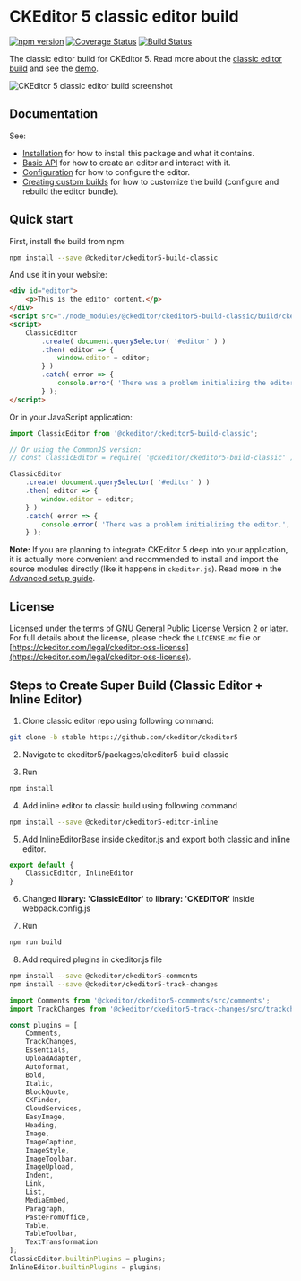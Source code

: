 CKEditor 5 classic editor build
========================================

[![npm version](https://badge.fury.io/js/%40ckeditor%2Fckeditor5-build-classic.svg)](https://www.npmjs.com/package/@ckeditor/ckeditor5-build-classic)
[![Coverage Status](https://coveralls.io/repos/github/ckeditor/ckeditor5/badge.svg?branch=master)](https://coveralls.io/github/ckeditor/ckeditor5?branch=master)
[![Build Status](https://travis-ci.com/ckeditor/ckeditor5.svg?branch=master)](https://travis-ci.com/ckeditor/ckeditor5)

The classic editor build for CKEditor 5. Read more about the [classic editor build](https://ckeditor.com/docs/ckeditor5/latest/installation/advanced/alternative-setups/predefined-builds.html#classic-editor) and see the [demo](https://ckeditor.com/docs/ckeditor5/latest/examples/builds/classic-editor.html).

![CKEditor 5 classic editor build screenshot](https://c.cksource.com/a/1/img/npm/ckeditor5-build-classic.png)

## Documentation

See:

* [Installation](https://ckeditor.com/docs/ckeditor5/latest/installation/getting-started/quick-start.html) for how to install this package and what it contains.
* [Basic API](https://ckeditor.com/docs/ckeditor5/latest/installation/getting-started/basic-api.html) for how to create an editor and interact with it.
* [Configuration](https://ckeditor.com/docs/ckeditor5/latest/installation/getting-started/configuration.html) for how to configure the editor.
* [Creating custom builds](https://ckeditor.com/docs/ckeditor5/latest/installation/getting-started/quick-start.html#building-the-editor-from-source) for how to customize the build (configure and rebuild the editor bundle).

## Quick start

First, install the build from npm:

```bash
npm install --save @ckeditor/ckeditor5-build-classic
```

And use it in your website:

```html
<div id="editor">
	<p>This is the editor content.</p>
</div>
<script src="./node_modules/@ckeditor/ckeditor5-build-classic/build/ckeditor.js"></script>
<script>
	ClassicEditor
		.create( document.querySelector( '#editor' ) )
		.then( editor => {
			window.editor = editor;
		} )
		.catch( error => {
			console.error( 'There was a problem initializing the editor.', error );
		} );
</script>
```

Or in your JavaScript application:

```js
import ClassicEditor from '@ckeditor/ckeditor5-build-classic';

// Or using the CommonJS version:
// const ClassicEditor = require( '@ckeditor/ckeditor5-build-classic' );

ClassicEditor
	.create( document.querySelector( '#editor' ) )
	.then( editor => {
		window.editor = editor;
	} )
	.catch( error => {
		console.error( 'There was a problem initializing the editor.', error );
	} );
```

**Note:** If you are planning to integrate CKEditor 5 deep into your application, it is actually more convenient and recommended to install and import the source modules directly (like it happens in `ckeditor.js`). Read more in the [Advanced setup guide](https://ckeditor.com/docs/ckeditor5/latest/installation/advanced/advanced-setup.html).

## License

Licensed under the terms of [GNU General Public License Version 2 or later](http://www.gnu.org/licenses/gpl.html). For full details about the license, please check the `LICENSE.md` file or [https://ckeditor.com/legal/ckeditor-oss-license](https://ckeditor.com/legal/ckeditor-oss-license).

## Steps to Create Super Build (Classic Editor + Inline Editor)

1. Clone classic editor repo using following command:
```bash
git clone -b stable https://github.com/ckeditor/ckeditor5
```
2. Navigate to ckeditor5/packages/ckeditor5-build-classic

3. Run 
```bash
npm install
```
4. Add inline editor to classic build using following command
```bash
npm install --save @ckeditor/ckeditor5-editor-inline
```
5. Add InlineEditorBase inside ckeditor.js and export both classic and inline editor.
```js
export default {
	ClassicEditor, InlineEditor
}
```
6. Changed **library: 'ClassicEditor'** to **library: 'CKEDITOR'** inside webpack.config.js

7. Run
```bash
npm run build
```
8. Add required plugins in ckeditor.js file
```bash
npm install --save @ckeditor/ckeditor5-comments
npm install --save @ckeditor/ckeditor5-track-changes
```
```js
import Comments from '@ckeditor/ckeditor5-comments/src/comments';
import TrackChanges from '@ckeditor/ckeditor5-track-changes/src/trackchanges';
```

```js
const plugins = [
	Comments, 
	TrackChanges,
	Essentials,
	UploadAdapter,
	Autoformat,
	Bold,
	Italic,
	BlockQuote,
	CKFinder,
	CloudServices,
	EasyImage,
	Heading,
	Image,
	ImageCaption,
	ImageStyle,
	ImageToolbar,
	ImageUpload,
	Indent,
	Link,
	List,
	MediaEmbed,
	Paragraph,
	PasteFromOffice,
	Table,
	TableToolbar,
	TextTransformation
];
ClassicEditor.builtinPlugins = plugins;
InlineEditor.builtinPlugins = plugins;
```